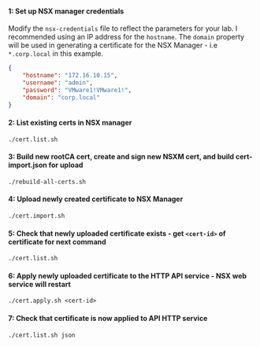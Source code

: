 #### 1: Set up NSX manager credentials
Modify the `nsx-credentials` file to reflect the parameters for your lab. I recommended using an IP address for the `hostname`.
The `domain` property will be used in generating a certificate for the NSX Manager - i.e `*.corp.local` in this example.

```json
{
	"hostname": "172.16.10.15",
	"username": "admin",
	"password": "VMware1!VMware1!",
	"domain": "corp.local"
}
```

#### 2: List existing certs in NSX manager
```
./cert.list.sh
```

#### 3: Build new rootCA cert, create and sign new NSXM cert, and build cert-import.json for upload
```
./rebuild-all-certs.sh
```

#### 4: Upload newly created certificate to NSX Manager
```
./cert.import.sh
```

#### 5: Check that newly uploaded certificate exists - get `<cert-id>` of certificate for next command
```
./cert.list.sh
```

#### 6: Apply newly uploaded certificate to the HTTP API service - NSX web service will restart
```
./cert.apply.sh <cert-id>
```

#### 7: Check that certificate is now applied to API HTTP service
```
./cert.list.sh json
```
